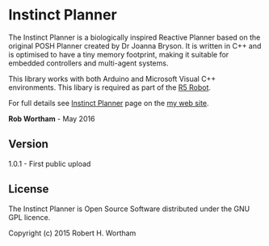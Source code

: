 # Instinct Planner

The Instinct Planner is a biologically inspired Reactive Planner based on the original POSH Planner created by Dr Joanna Bryson. It is written in C++ and is optimised to have a tiny memory footprint, making it suitable for embedded controllers and multi-agent systems.

This library works with both Arduino and Microsoft Visual C++ environments. This libary is required as part of the [R5 Robot].

For full details see [Instinct Planner] page on the [my web site].

**Rob Wortham** - May 2016

Version
------
1.0.1 - First public upload


License
----
The Instinct Planner is Open Source Software distributed under the GNU GPL licence.

Copyright (c) 2015 Robert H. Wortham

   [Instinct Planner]: <http://www.robwortham.com/instinct-planner/>
   [R5 Robot]: <http://www.robwortham.com/r5-robot/>
   [my web site]: <http://www.robwortham.com>

